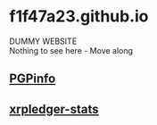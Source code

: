 # f1f47a23.github.io

DUMMY WEBSITE<br>
Nothing to see here - Move along<br>

## [PGPinfo](https://github.com/f1f47a23/f1f47a23.github.io/blob/main/PGPinfo.txt)

## [xrpledger-stats](tinyurl.com/xrpledger)
